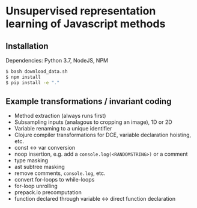 # Unsupervised representation learning of Javascript methods

## Installation
Dependencies: Python 3.7, NodeJS, NPM
```bash
$ bash download_data.sh
$ npm install
$ pip install -e "."
```

## Example transformations / invariant coding
* Method extraction (always runs first)
* Subsampling inputs (analagous to cropping an image), 1D or 2D
* Variable renaming to a unique identifier
* Clojure compiler transformations for DCE, variable declaration hoisting, etc.
* const <-> var conversion
* noop insertion, e.g. add a `console.log(<RANDOMSTRING>)` or a comment
* type masking
* ast subtree masking
* remove comments, `console.log`, etc.
* convert for-loops to while-loops
* for-loop unrolling
* prepack.io precomputation
* function declared through variable <-> direct function declaration
